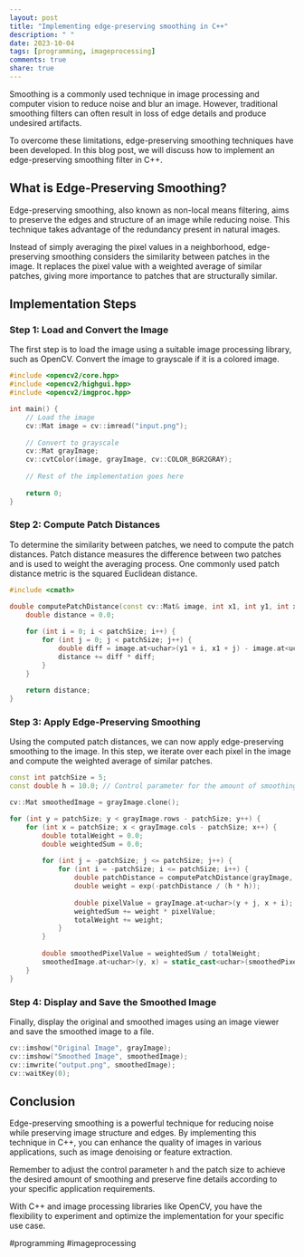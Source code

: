 ```yaml
---
layout: post
title: "Implementing edge-preserving smoothing in C++"
description: " "
date: 2023-10-04
tags: [programming, imageprocessing]
comments: true
share: true
---
```


Smoothing is a commonly used technique in image processing and computer vision to reduce noise and blur an image. However, traditional smoothing filters can often result in loss of edge details and produce undesired artifacts.

To overcome these limitations, edge-preserving smoothing techniques have been developed. In this blog post, we will discuss how to implement an edge-preserving smoothing filter in C++.

## What is Edge-Preserving Smoothing?

Edge-preserving smoothing, also known as non-local means filtering, aims to preserve the edges and structure of an image while reducing noise. This technique takes advantage of the redundancy present in natural images.

Instead of simply averaging the pixel values in a neighborhood, edge-preserving smoothing considers the similarity between patches in the image. It replaces the pixel value with a weighted average of similar patches, giving more importance to patches that are structurally similar.

## Implementation Steps

### Step 1: Load and Convert the Image

The first step is to load the image using a suitable image processing library, such as OpenCV. Convert the image to grayscale if it is a colored image.

```cpp
#include <opencv2/core.hpp>
#include <opencv2/highgui.hpp>
#include <opencv2/imgproc.hpp>

int main() {
    // Load the image
    cv::Mat image = cv::imread("input.png");
    
    // Convert to grayscale
    cv::Mat grayImage;
    cv::cvtColor(image, grayImage, cv::COLOR_BGR2GRAY);
    
    // Rest of the implementation goes here
    
    return 0;
}
```

### Step 2: Compute Patch Distances

To determine the similarity between patches, we need to compute the patch distances. Patch distance measures the difference between two patches and is used to weight the averaging process. One commonly used patch distance metric is the squared Euclidean distance.

```cpp
#include <cmath>

double computePatchDistance(const cv::Mat& image, int x1, int y1, int x2, int y2, int patchSize) {
    double distance = 0.0;
    
    for (int i = 0; i < patchSize; i++) {
        for (int j = 0; j < patchSize; j++) {
            double diff = image.at<uchar>(y1 + i, x1 + j) - image.at<uchar>(y2 + i, x2 + j);
            distance += diff * diff;
        }
    }
    
    return distance;
}
```

### Step 3: Apply Edge-Preserving Smoothing

Using the computed patch distances, we can now apply edge-preserving smoothing to the image. In this step, we iterate over each pixel in the image and compute the weighted average of similar patches.

```cpp
const int patchSize = 5;
const double h = 10.0; // Control parameter for the amount of smoothing

cv::Mat smoothedImage = grayImage.clone();

for (int y = patchSize; y < grayImage.rows - patchSize; y++) {
    for (int x = patchSize; x < grayImage.cols - patchSize; x++) {
        double totalWeight = 0.0;
        double weightedSum = 0.0;
        
        for (int j = -patchSize; j <= patchSize; j++) {
            for (int i = -patchSize; i <= patchSize; i++) {
                double patchDistance = computePatchDistance(grayImage, x, y, x + i, y + j, patchSize);
                double weight = exp(-patchDistance / (h * h));
                
                double pixelValue = grayImage.at<uchar>(y + j, x + i);
                weightedSum += weight * pixelValue;
                totalWeight += weight;
            }
        }
        
        double smoothedPixelValue = weightedSum / totalWeight;
        smoothedImage.at<uchar>(y, x) = static_cast<uchar>(smoothedPixelValue);
    }
}
```

### Step 4: Display and Save the Smoothed Image

Finally, display the original and smoothed images using an image viewer and save the smoothed image to a file.

```cpp
cv::imshow("Original Image", grayImage);
cv::imshow("Smoothed Image", smoothedImage);
cv::imwrite("output.png", smoothedImage);
cv::waitKey(0);
```

## Conclusion

Edge-preserving smoothing is a powerful technique for reducing noise while preserving image structure and edges. By implementing this technique in C++, you can enhance the quality of images in various applications, such as image denoising or feature extraction.

Remember to adjust the control parameter `h` and the patch size to achieve the desired amount of smoothing and preserve fine details according to your specific application requirements.

With C++ and image processing libraries like OpenCV, you have the flexibility to experiment and optimize the implementation for your specific use case.

#programming #imageprocessing